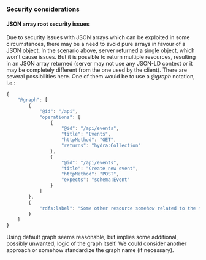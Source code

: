 ### Security considerations

#### JSON array root security issues
Due to security issues with JSON arrays which can be exploited in some circumstances, 
there may be a need to avoid pure arrays in favour of a JSON object.
In the scenario above, server returned a single object, which won't cause issues.
But it is possible to return multiple resources, resulting in an JSON array returned 
(server may not use any JSON-LD context or it may be completely different from the one used by the client).
There are several possibilities here. One of them would be to use a *@graph* notation, i.e.:

```javascript
{
    "@graph": [
        {
            "@id": "/api",
            "operations": [
                {
                    "@id": "/api/events",
                    "title": "Events",
                    "httpMethod": "GET",
                    "returns": "hydra:Collection"
                },
                {
                    "@id": "/api/events",
                    "title": "Create new event",
                    "httpMethod": "POST",
                    "expects": "schema:Event"
                }
            ]
        },
        {
            "rdfs:label": "Some other resource somehow related to the main one."
        }
    ]
}
```

Using default graph seems reasonable, but implies some additional, possibly unwanted,
logic of the graph itself.
We could consider another approach or somehow standardize the graph name (if necessary).
